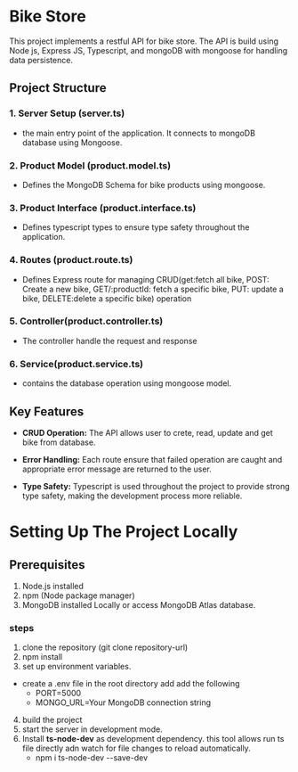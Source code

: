 # Bike Store

This project implements a restful API for bike store. The API is build using Node js, Express JS, Typescript, and mongoDB with mongoose for handling data persistence.

## Project Structure

### 1. Server Setup (server.ts)
  - the main entry point of the application. It connects to mongoDB database using Mongoose. 

### 2. Product Model (product.model.ts)
   - Defines the MongoDB Schema for bike products using mongoose.

### 3. Product Interface (product.interface.ts)
   - Defines typescript types to ensure type safety throughout the application.

### 4. Routes (product.route.ts)
   - Defines Express route for managing CRUD(get:fetch all bike, POST: Create a new bike, GET/:productId: fetch a specific bike, PUT: update a bike, DELETE:delete a specific bike) operation

### 5. Controller(product.controller.ts)
   - The controller handle the request and response

### 6. Service(product.service.ts)
   - contains the database operation using mongoose model.  

## Key Features
- <strong>CRUD Operation:</strong> The API allows user to crete, read, update and get bike from database.

- <strong>Error Handling:</strong> Each route ensure that failed operation are caught and appropriate error message are returned to the user.

- <strong>Type Safety:</strong> Typescript is used throughout the project to provide strong type safety, making the development process more reliable. 

# Setting Up The Project Locally

## Prerequisites

1. Node.js installed 
2. npm (Node package manager)
3. MongoDB installed Locally or access MongoDB Atlas database.

### steps
1. clone the repository (git clone repository-url)
2. npm install
3. set up environment variables. 
  - create a .env file in the root directory add add the following
    * PORT=5000
    * MONGO_URL=Your MongoDB connection string
4. build the project
5. start the server in development mode.
6. Install <strong>ts-node-dev</strong> as development dependency. this tool allows run ts file directly adn watch for file changes to reload automatically. 
     * npm i ts-node-dev --save-dev
